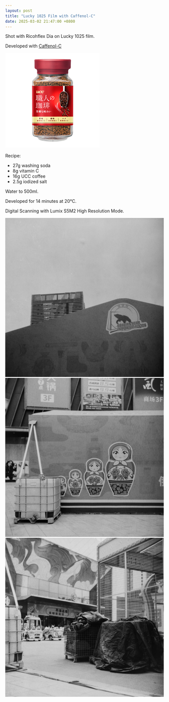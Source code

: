 ```yaml
---
layout: post
title: "Lucky 1025 Film with Caffenol-C"
date: 2025-03-02 21:47:00 +0800
---
```


Shot with Ricohflex Dia on Lucky 1025 film.

Developed with [Caffenol-C](https://caffenol.blogspot.com/2010/08/recipes.html)

![ucc-coffee](/assets/images/ucc-coffee.jpg)

Recipe:

- 27g washing soda
- 8g vitamin C
- 16g UCC coffee
- 2.5g iodized salt

Water to 500ml.

Developed for 14 minutes at 20°C.

Digital Scanning with Lumix S5M2 High Resolution Mode.

![P1135884](/assets/images/films/lucky-1025/2025-03-02/P1135884.jpeg)
![P1135887](/assets/images/films/lucky-1025/2025-03-02/P1135887.jpeg)
![P1135893](/assets/images/films/lucky-1025/2025-03-02/P1135893.jpeg)
